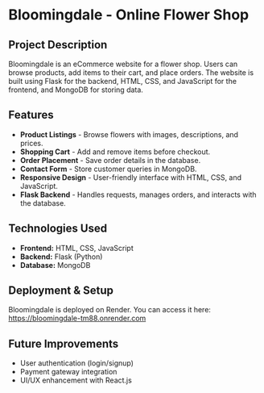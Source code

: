 # Bloomingdale - Online Flower Shop

## Project Description
Bloomingdale is an eCommerce website for a flower shop. Users can browse products, add items to their cart, and place orders. The website is built using Flask for the backend, HTML, CSS, and JavaScript for the frontend, and MongoDB for storing data.

## Features
- **Product Listings** - Browse flowers with images, descriptions, and prices.
- **Shopping Cart** - Add and remove items before checkout.
- **Order Placement** - Save order details in the database.
- **Contact Form** - Store customer queries in MongoDB.
- **Responsive Design** - User-friendly interface with HTML, CSS, and JavaScript.
- **Flask Backend** - Handles requests, manages orders, and interacts with the database.

## Technologies Used
- **Frontend:** HTML, CSS, JavaScript
- **Backend:** Flask (Python)
- **Database:** MongoDB

## Deployment & Setup
Bloomingdale is deployed on Render. You can access it here: https://bloomingdale-tm88.onrender.com


## Future Improvements
- User authentication (login/signup)
- Payment gateway integration
- UI/UX enhancement with React.js


